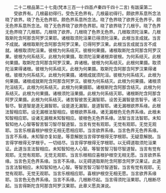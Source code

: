 <!-- { "loadSidebar": true } -->
　　二十二根品第二十七竟(梵本三百一十四首卢秦四千四十二言)
有跋渠第二
　　受欲界有。几根最初得行。受色无色界有。几根最初得行。颇欲界系意所念法晓了欲界。晓了色无色界耶。颇色界系意所念法。晓了色界晓了欲界无色界乎。颇无色界系意所念法。晓了无色界晓了欲界色界耶。晓了欲界晓了几根乎。晓了色界无色界晓了几根耶。几根晓了欲界。几根晓了色界无色界。几根取须陀洹果。几根取斯陀含阿那含阿罗汉果耶。诸根取须陀洹果已得须陀洹果。此根当言成就。当言不成就。诸根取斯陀含阿那含阿罗汉果。已得阿罗汉果。此根当言成就当言不成就。诸根取须陀洹果。彼根为何系结灭。彼根何果摄。诸根取斯陀含阿那含阿罗汉果。彼根为何系结灭。此根为何果摄。取须陀洹果诸根弃彼根。为何系结灭。此根何果摄。取斯陀含阿那含阿罗汉果。弃诸根。彼根为何系结灭。此根何果摄。取须陀洹果得诸根。彼根为何系结灭。此根为何果摄。取斯陀含阿那含阿罗汉果得诸根。彼根为何系结灭。此根为何果摄。诸根成就须陀洹。彼根为何系结灭。此根为何果摄。诸根成就斯陀含阿那含阿罗汉。彼根为何系结灭。此根为何果摄。诸根须陀洹结灭。此根为何系结灭。此根为何果摄耶。诸根斯陀含阿那含结灭。此根为何系结灭。此根为何果摄。诸根须陀洹果摄。此根为何系结灭耶。诸根斯陀含阿那含阿罗汉果摄。此根为何系结灭。诸苦智彼苦无漏智耶。设苦无漏智是苦智乎。诸习智尽。智道智是道无漏智耶。设是道无漏智。是道智耶。诸无漏根欲界系缘。此根法智相应耶。设无漏根法智相应。彼根欲界系缘。诸无漏根色无色界系缘。此根未知智相应耶。设诸无漏根未知智相应。彼根色无色界系缘。法智当言法智耶。未知智知他人心智等智苦智习智尽智道智。当言有觉有观耶。无觉有观耶。无觉无观耶。当言乐根喜根护根空无相无愿相应耶。当言欲界系缘。当言色界无色界系缘。当言不系缘。未知智亦复如是。等意解脱当言得学根得无学根耶。无疑意解脱。当言得学根得无学根乎。一切结尽。当言得学根得无学根耶。以无碍道取须陀洹果证。此道当言法智相应。未知智知他人心智。等智苦智习智尽智道智。当言有觉有观耶。无觉有观耶。无觉无观耶。当言乐根相应喜根护根空无相无愿。当言欲界系缘。当言色无色界系缘。当言不系缘。以无碍道取斯陀含阿那含阿罗汉果证。此道当言法智相应。未知智知他人心智。等智苦智习智尽智道智。当言有觉有观耶。无觉有观耶。无觉无观耶。当言乐根相应耶。喜根护根空无相无愿。当言欲界系缘耶。当言色无色界系缘。当言不系缘。几根断尽起。当言得须陀洹果耶。几根断尽起。当言得斯陀含阿那含阿罗汉果耶。此章义愿具演说。
